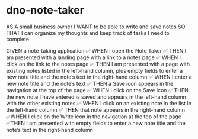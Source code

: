 # dno-note-taker

AS A small business owner
I WANT to be able to write and save notes
SO THAT I can organize my thoughts and keep track of tasks I need to complete

GIVEN a note-taking application
✅ WHEN I open the Note Taker
✅ THEN I am presented with a landing page with a link to a notes page
✅ WHEN I click on the link to the notes page
✅ THEN I am presented with a page with existing notes listed in the left-hand column, plus empty fields to enter a new note title and the note’s text in the right-hand column
✅ WHEN I enter a new note title and the note’s text
✅ THEN a Save icon appears in the navigation at the top of the page
✅ WHEN I click on the Save icon
✅ THEN the new note I have entered is saved and appears in the left-hand column with the other existing notes
✅ WHEN I click on an existing note in the list in the left-hand column
✅ THEN that note appears in the right-hand column
✅WHEN I click on the Write icon in the navigation at the top of the page
✅THEN I am presented with empty fields to enter a new note title and the note’s text in the right-hand column

